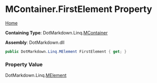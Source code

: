 # MContainer\.FirstElement Property

[Home](../../../../README.md)

**Containing Type**: DotMarkdown\.Linq\.[MContainer](../README.md)

**Assembly**: DotMarkdown\.dll

```csharp
public DotMarkdown.Linq.MElement FirstElement { get; }
```

### Property Value

DotMarkdown\.Linq\.[MElement](../../MElement/README.md)

